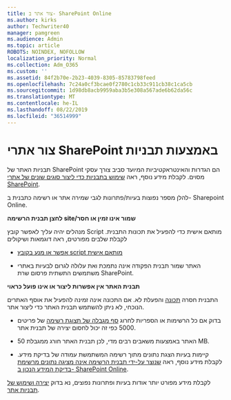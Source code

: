 ```yaml
---
title: צור אתר ב- SharePoint Online
ms.author: kirks
author: Techwriter40
manager: pamgreen
ms.audience: Admin
ms.topic: article
ROBOTS: NOINDEX, NOFOLLOW
localization_priority: Normal
ms.collection: Adm_O365
ms.custom: ''
ms.assetid: 84f2b70e-2b23-4039-8305-85783798feed
ms.openlocfilehash: 7c24a0cf3bcae0f2780c1cb33c911cb38c1ca5cb
ms.sourcegitcommit: 1d98db8acb9959aba3b5e308a567ade6b62da56c
ms.translationtype: MT
ms.contentlocale: he-IL
ms.lasthandoff: 08/22/2019
ms.locfileid: "36514999"
---
```

# <a name="create-sharepoint-sites-using-templates"></a>צור אתרי SharePoint באמצעות תבניות

תבניות האתר של SharePoint הם הגדרות והאינטראקטיביות המיועד סביב צורך עסקי מסוים. לקבלת מידע נוסף, ראה [שימוש בתבניות כדי ליצור סוגים שונים של אתרי SharePoint](https://support.office.com/article/using-templates-to-create-different-kinds-of-sharepoint-sites-449eccec-ff99-4cf3-b62e-dcfee37e8da4).

להלן מספר נפוצות בעיות/פתרונות לגבי שמירה אתר או רשימה כתבנית ב- Sharepoint Online. 

**לחצן תבנית הרשימה site/שמור אינו זמין או חסר**

מנהלים יהיה עליך לאפשר קובץ Script מותאם אישית כדי להפעיל את תכונות התבנית. לקבלת שלבים מפורטים, ראה דוגמאות ושיקולים 

- [אפשר או מנע בקובץ script מותאם אישית](https://docs.microsoft.com/sharepoint/allow-or-prevent-custom-script)

- האתר שמור תבנית הפקודה אינה נתמכת ואת עלולה לגרום לבעיות באתרי משתמשים התשתית פרסום שרת SharePoint.

**תבנית האתר אין אפשרות ליצור או אינו פועל כראוי**

התבנית חסרה [תכונה](https://social.technet.microsoft.com/wiki/contents/articles/14423.sharepoint-2013-existing-features-guid.aspx) והפעלת לא. אם התכונה אינה זמינה להפעיל את אוסף האתרים הנוכחי, לא ניתן להשתמש תבנית האתר כדי ליצור אתר.

- בדוק אם כל הרשימות או הספריות לחרוג [סף מגבלה של תצוגת רשימה](https://support.office.com/article/Manage-large-lists-and-libraries-in-SharePoint-B8588DAE-9387-48C2-9248-C24122F07C59) של פריטים 5000 כפי זה יכול לחסום יצירה של תבנית אתר.

- האתר באמצעות משאבים רבים מדי, לכן תבנית האתר חורג ממגבלת 50 MB.


- קיימות בעיות הצגת נתונים מתוך רשימה המשתמשת עמודה של בדיקת מידע. לקבלת מידע נוסף, ראה [שנוצר על-ידי תבנית הרשימה אינה מציגה נתונים מרשימת בדיקת המידע הנכון ב- SharePoint Online](https://support.office.com/article/template-generated-list-doesn-t-display-correct-data-for-a-column-in-sharepoint-online-20430b62-e40c-4f6f-8889-aa24e80d605a).

לקבלת מידע מפורט יותר אודות בעיות ופתרונות נפוצים, נא בדוק [יצירה ושימוש של תבניות אתר](https://support.office.com/article/Create-and-use-site-templates-60371B0F-00E0-4C49-A844-34759EBDD989).



